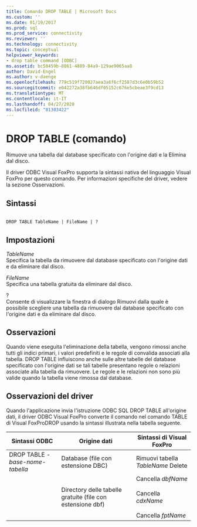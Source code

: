 ```yaml
---
title: Comando DROP TABLE | Microsoft Docs
ms.custom: ''
ms.date: 01/19/2017
ms.prod: sql
ms.prod_service: connectivity
ms.reviewer: ''
ms.technology: connectivity
ms.topic: conceptual
helpviewer_keywords:
- drop table command [ODBC]
ms.assetid: bc50459b-8861-4889-84a9-129ae9065aa8
author: David-Engel
ms.author: v-daenge
ms.openlocfilehash: 779c519f720027aea3a6f6cf2587d3c6e0b59b52
ms.sourcegitcommit: e042272a38fb646df05152c676e5cbeae3f9cd13
ms.translationtype: MT
ms.contentlocale: it-IT
ms.lasthandoff: 04/27/2020
ms.locfileid: "81303422"
---
```

# <a name="drop-table-command"></a>DROP TABLE (comando)
Rimuove una tabella dal database specificato con l'origine dati e la Elimina dal disco.  
  
 Il driver ODBC Visual FoxPro supporta la sintassi nativa del linguaggio Visual FoxPro per questo comando. Per informazioni specifiche del driver, vedere la sezione Osservazioni.  
  
## <a name="syntax"></a>Sintassi  
  
```  
  
DROP TABLE TableName | FileName | ?  
```  
  
## <a name="settings"></a>Impostazioni  
 *TableName*  
 Specifica la tabella da rimuovere dal database specificato con l'origine dati e da eliminare dal disco.  
  
 *FileName*  
 Specifica una tabella gratuita da eliminare dal disco.  
  
 ?  
 Consente di visualizzare la finestra di dialogo Rimuovi dalla quale è possibile scegliere una tabella da rimuovere dal database specificato con l'origine dati e da eliminare dal disco.  
  
## <a name="remarks"></a>Osservazioni  
 Quando viene eseguita l'eliminazione della tabella, vengono rimossi anche tutti gli indici primari, i valori predefiniti e le regole di convalida associati alla tabella. DROP TABLE influiscono anche sulle altre tabelle del database specificato con l'origine dati se tali tabelle presentano regole o relazioni associate alla tabella da rimuovere. Le regole e le relazioni non sono più valide quando la tabella viene rimossa dal database.  
  
## <a name="driver-remarks"></a>Osservazioni del driver  
 Quando l'applicazione invia l'istruzione ODBC SQL DROP TABLE all'origine dati, il driver ODBC Visual FoxPro converte il comando nel comando TABLE di Visual FoxProDROP usando la sintassi illustrata nella tabella seguente.  
  
|Sintassi ODBC|Origine dati|Sintassi di Visual FoxPro|  
|-----------------|-----------------|--------------------------|  
|DROP TABLE *-base-nome-tabella*|Database (file con estensione DBC)|Rimuovi tabella *TableName* Delete|  
||Directory delle tabelle gratuite (file con estensione dbf)|Cancella *dbfName*<br /><br /> Cancella *cdxName*<br /><br /> Cancella *fptName*|
